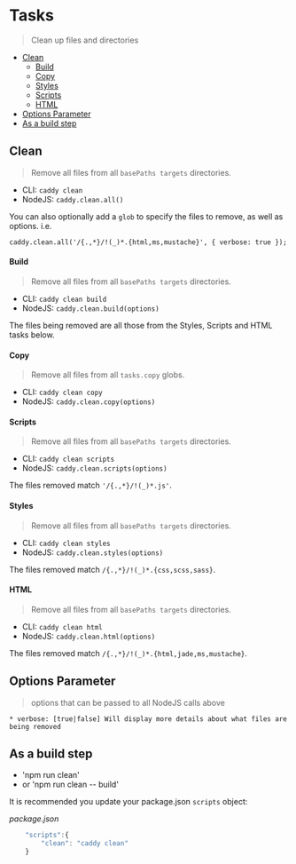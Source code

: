 # Tasks
> Clean up files and directories

 * [Clean](#Clean)
    * [Build](#build)
    * [Copy](#copy)
    * [Styles](#styles)
    * [Scripts](#scripts)
    * [HTML](#html)
 * [Options Parameter](#options-parameter)
 * [As a build step](as-a-build-step)

## Clean
> Remove all files from all `basePaths targets` directories.

 * CLI: `caddy clean`
 * NodeJS: `caddy.clean.all()`

You can also optionally add a `glob` to specify the files to remove, as well as options. i.e.

`caddy.clean.all('/{.,*}/!(_)*.{html,ms,mustache}', { verbose: true });`

#### Build
> Remove all files from all `basePaths targets` directories.
 
 * CLI: `caddy clean build`
 * NodeJS: `caddy.clean.build(options)`
 
The files being removed are all those from the  Styles, Scripts and HTML tasks below.

#### Copy
> Remove all files from all `tasks.copy` globs.
 
 * CLI: `caddy clean copy`
 * NodeJS: `caddy.clean.copy(options)`

#### Scripts
> Remove all files from all `basePaths targets` directories.
 
 * CLI: `caddy clean scripts`
 * NodeJS: `caddy.clean.scripts(options)`
 
The files removed match `'/{.,*}/!(_)*.js'`.

#### Styles
> Remove all files from all `basePaths targets` directories.
 
 * CLI: `caddy clean styles`
 * NodeJS: `caddy.clean.styles(options)`
 
The files removed match `/{.,*}/!(_)*.{css,scss,sass}`.

#### HTML
> Remove all files from all `basePaths targets` directories.
 
 * CLI: `caddy clean html`
 * NodeJS: `caddy.clean.html(options)`
 
The files removed match `/{.,*}/!(_)*.{html,jade,ms,mustache}`.

## Options Parameter
> options that can be passed to all NodeJS calls above

    * verbose: [true|false] Will display more details about what files are being removed


## As a build step

 * 'npm run clean'
 * or 'npm run clean -- build'

It is recommended you update your package.json `scripts` object:

*package.json*
```javascript
    "scripts":{ 
        "clean": "caddy clean"
    }
```